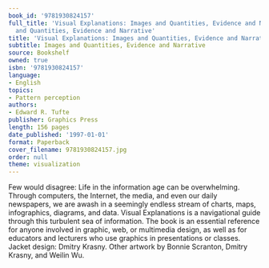 ```yaml
---
book_id: '9781930824157'
full_title: 'Visual Explanations: Images and Quantities, Evidence and Narrative: Images
  and Quantities, Evidence and Narrative'
title: 'Visual Explanations: Images and Quantities, Evidence and Narrative'
subtitle: Images and Quantities, Evidence and Narrative
source: Bookshelf
owned: true
isbn: '9781930824157'
language:
- English
topics:
- Pattern perception
authors:
- Edward R. Tufte
publisher: Graphics Press
length: 156 pages
date_published: '1997-01-01'
format: Paperback
cover_filename: 9781930824157.jpg
order: null
theme: visualization
---
```

Few would disagree: Life in the information age can be overwhelming. Through computers, the Internet, the media, and even our daily newspapers, we are awash in a seemingly endless stream of charts, maps, infographics, diagrams, and data. Visual Explanations is a navigational guide through this turbulent sea of information. The book is an essential reference for anyone involved in graphic, web, or multimedia design, as well as for educators and lecturers who use graphics in presentations or classes.
Jacket design: Dmitry Krasny.
Other artwork by Bonnie Scranton, Dmitry Krasny, and Weilin Wu.

